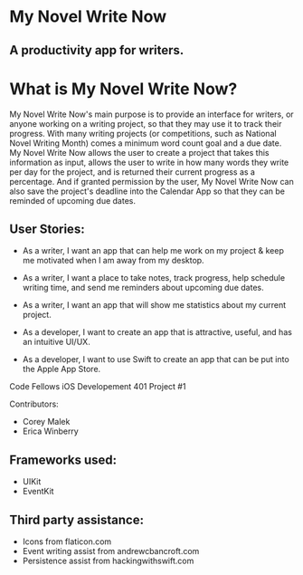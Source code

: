 # My Novel Write Now
## A productivity app for writers.

# What is My Novel Write Now?
My Novel Write Now's main purpose is to provide an interface for writers, or anyone working on a writing project, so that they may use it to track their progress. With many writing projects (or competitions, such as National Novel Writing Month) comes a minimum word count goal and a due date. My Novel Write Now allows the user to create a project that takes this information as input, allows the user to write in how many words they write per day for the project, and is returned their current progress as a percentage. And if granted permission by the user, My Novel Write Now can also save the project's deadline into the Calendar App so that they can be reminded of upcoming due dates.

## User Stories: 
* As a writer, I want an app that can help me work on my project & keep me motivated when I am away from my desktop.
* As a writer, I want a place to take notes, track progress, help schedule writing time, and send me reminders about upcoming due dates.
* As a writer, I want an app that will show me statistics about my current project.

* As a developer, I want to create an app that is attractive, useful, and has an intuitive UI/UX.
* As a developer, I want to use Swift to create an app that can be put into the Apple App Store.


Code Fellows iOS Developement 401 Project #1

Contributors:
* Corey Malek
* Erica Winberry


## Frameworks used: 

* UIKit
* EventKit 

## Third party assistance: 

* Icons from flaticon.com
* Event writing assist from andrewcbancroft.com
* Persistence assist from hackingwithswift.com 

